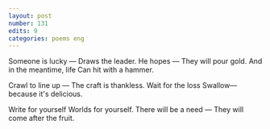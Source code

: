 ```yaml
---
layout: post
number: 131
edits: 9
categories: poems eng
---
```


Someone is lucky — 
Draws the leader.
He hopes — 
They will pour gold.
And in the meantime, life 
Can hit with a hammer. 
 
Crawl to line up — 
The craft is thankless. 
Wait for the loss
Swallow—because it's delicious.
 
Write for yourself 
Worlds for yourself.
There will be a need — 
They will come after the fruit. 
